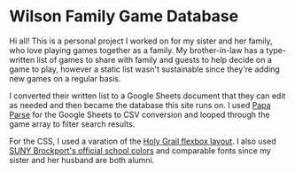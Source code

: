 # Wilson Family Game Database
Hi all! This is a personal project I worked on for my sister and her family, who love playing games together as a family. My brother-in-law has a type-written list of games to share with family and guests to help decide on a game to play, however a static list wasn't sustainable since they're adding new games on a regular basis.

I converted their written list to a Google Sheets document that they can edit as needed and then became the database this site runs on. I used [Papa Parse](https://papaparse.com) for the Google Sheets to CSV conversion and looped through the game array to filter search results.

For the CSS, I used a varation of the [Holy Grail flexbox layout](https://philipwalton.github.io/solved-by-flexbox/demos/holy-grail/). I also used [SUNY Brockport's official school colors](https://www.brockport.edu/support/web_team/style_guide/colors.html) and comparable fonts since my sister and her husband are both alumni.
